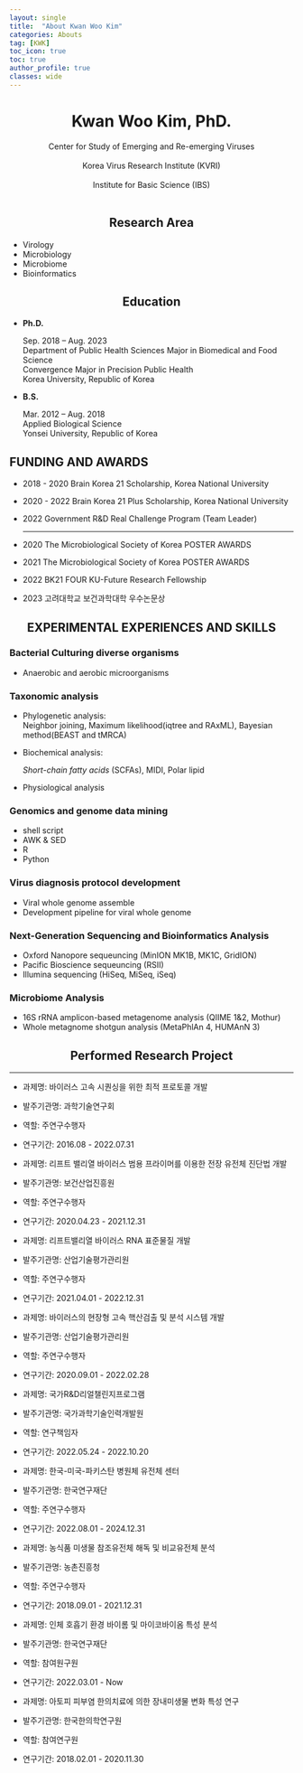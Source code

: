```yaml
---
layout: single
title:  "About Kwan Woo Kim"
categories: Abouts
tag: [KWK]
toc_icon: true
toc: true
author_profile: true
classes: wide
---
```


# <center>Kwan Woo Kim, PhD.</center>

<center>Center for Study of Emerging and Re-emerging Viruses </center> <br/>
<center>Korea Virus Research Institute (KVRI) </center><br/>
<center>Institute for Basic Science (IBS) </center><br/>

## <center>Research Area</center>

- Virology
- Microbiology
- Microbiome
- Bioinformatics <br/>
  


## <center>Education</center>

- **Ph.D.**

  Sep. 2018 – Aug. 2023 <br/>Department of Public Health Sciences Major in Biomedical and Food Science <br/>Convergence Major in Precision Public Health <br/>Korea University, Republic of Korea <br/>

- **B.S.**

  Mar. 2012 – Aug. 2018 <br/>Applied Biological Science <br/>
  Yonsei University, Republic of Korea <br/>
  

## FUNDING AND AWARDS

- 2018 - 2020     Brain Korea 21 Scholarship, Korea National University
- 2020 - 2022     Brain Korea 21 Plus Scholarship, Korea National University
- 2022            Government R&D Real Challenge Program (Team Leader)

  ---


- 2020            The Microbiological Society of Korea POSTER AWARDS
- 2021            The Microbiological Society of Korea POSTER AWARDS
- 2022            BK21 FOUR KU-Future Research Fellowship
- 2023            고려대학교 보건과학대학 우수논문상 <br/>
  


## <center>EXPERIMENTAL EXPERIENCES AND SKILLS </center>

### Bacterial Culturing diverse organisms
- Anaerobic and aerobic microorganisms  <br/>
  


### Taxonomic analysis 

- Phylogenetic analysis:<br/> Neighbor joining, Maximum likelihood(iqtree and RAxML), Bayesian method(BEAST and tMRCA)

- Biochemical analysis:<br/>

  *Short*-*chain fatty acids* (SCFAs), MIDI, Polar lipid

- Physiological analysis <br/>
  

### Genomics and genome data mining
- shell script 
- AWK & SED
- R 
- Python <br/>

### Virus diagnosis protocol development 
- Viral whole genome assemble
- Development pipeline for viral whole genome  <br/>

### Next-Generation Sequencing and Bioinformatics Analysis

- Oxford Nanopore sequeuncing (MinION MK1B, MK1C, GridION)
- Pacific Bioscience sequeuncing (RSⅡ)
- Illumina sequencing (HiSeq, MiSeq, iSeq) <br/>
  
### Microbiome Analysis
- 16S rRNA amplicon-based metagenome analysis (QIIME 1&2, Mothur)
- Whole metagnome shotgun analysis (MetaPhlAn 4, HUMAnN 3) <br/>



## <center>Performed Research Project</center>
---
- 과제명: 바이러스 고속 시퀀싱을 위한 최적 프로토콜 개발
- 발주기관명: 과학기술연구회
- 역할: 주연구수행자
- 연구기간: 2016.08 - 2022.07.31 <br/>

- 과제명: 리프트 밸리열 바이러스 범용 프라이머를 이용한 전장 유전체 진단법 개발
- 발주기관명: 보건산업진흥원
- 역할: 주연구수행자
- 연구기간: 2020.04.23 - 2021.12.31 <br/>

- 과제명: 리프트밸리열 바이러스 RNA 표준물질 개발
- 발주기관명: 산업기술평가관리원
- 역할: 주연구수행자
- 연구기간: 2021.04.01 - 2022.12.31 <br/>

- 과제명: 바이러스의 현장형 고속 핵산검출 및 분석 시스템 개발
- 발주기관명: 산업기술평가관리원
- 역할: 주연구수행자
- 연구기간: 2020.09.01 - 2022.02.28 <br/>

- 과제명: 국가R&D리얼챌린지프로그램
- 발주기관명: 국가과학기술인력개발원
- 역할: 연구책임자
- 연구기간: 2022.05.24 - 2022.10.20 <br/>

- 과제명: 한국-미국-파키스탄 병원체 유전체 센터
- 발주기관명: 한국연구재단
- 역할: 주연구수행자
- 연구기간: 2022.08.01 - 2024.12.31 <br/>

- 과제명: 농식품 미생물 참조유전체 해독 및 비교유전체 분석
- 발주기관명: 농촌진흥청
- 역할: 주연구수행자
- 연구기간: 2018.09.01 - 2021.12.31 <br/>

- 과제명: 인체 호흡기 환경 바이롬 및 마이코바이옴 특성 분석
- 발주기관명: 한국연구재단
- 역할: 참여원구원
- 연구기간: 2022.03.01 - Now <br/>

- 과제명: 아토피 피부염 한의치료에 의한 장내미생물 변화 특성 연구
- 발주기관명: 한국한의학연구원
- 역할: 참여연구원
- 연구기간: 2018.02.01 - 2020.11.30 <br/>
